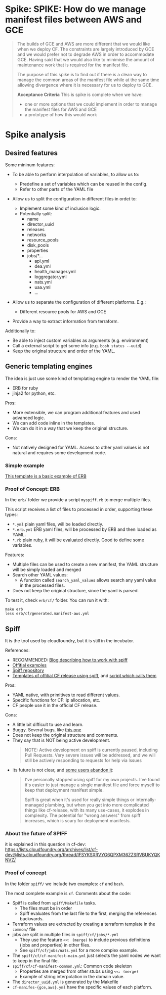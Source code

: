 # Spike: SPIKE: How do we manage manifest files between AWS and GCE


> The builds of GCE and AWS are more different that we would like when
> we deploy CF. The constraints are largely introduced by GCE and we would prefer
> not to degrade AWS in order to accommodate GCE. Having said that we would also
> like to minimise the amount of maintenance work that is required for the manifest file.
>
> The purpose of this spike is to find out if there is a clean way to manage
> the common areas of the manifest file while at the same time allowing
> divergence where it is necessary for us to deploy to GCE.
>
> **Acceptance Criteria**
> This is spike is complete when we have:
> - one or more options that we could implement in order to manage the manifest files for AWS and GCE
> - a prototype of how this would work

# Spike analysis

## Desired features

Some mininum features:

 * To be able to perform interpolation of variables, to allow us to:
   * Predefine a set of variables which can be reused in the config.
   * Refer to other parts of the YAML file

 * Allow us to split the configuration in different files in ordet to:
   * Implement some kind of inclusion logic.
   * Potentially split:
     - name
     - director_uuid
     - releases
     - networks
     - resource\_pools
     - disk_pools
     - properties
     - jobs/*...
       - api.yml
       - dea.yml
       - health_manager.yml
       - loggregator.yml
       - nats.yml
       - uaa.yml
       - ...

 * Allow us to separate the configuration of different platforms. E.g.:
   * Different resource pools for AWS and GCE

 * Provide a way to extract information from terraform.

Additionally to:

 * Be able to inject custom variables as arguments (e.g. environment)
 * Call a external script to get some info (e.g. `bosh status --uuid`)
 * Keep the original structure and order of the YAML.


## Generic templating engines

The idea is just use some kind of templating engine to render the YAML file:

 * ERB for ruby
 * jinja2 for python, etc.

Pros:
 * More extensible, we can program additional features and used advanced logic.
 * We can add code inline in the templates.
 * We can do it in a way that we keep the original structure.

Cons:
 * Not natively designed for YAML. Access to other yaml values is not natural and requires
   some development code.

### Simple example

[This template is a basic example of ERB](https://gist.github.com/frodenas/6711234bab7a28d422b4)

### Proof of Concept: ERB

In the `erb/` folder we provide a script `myspiff.rb` to merge multiple files.

This script receives a list of files to processed in order, supporting these types:

  * `*.yml` plain yaml files,  will be loaded directly.
  * `*.erb.yml` ERB yaml files, will be processed by ERB and then loaded as YAML.
  * `*.rb` plain ruby, it will be evaluated directly. Good to define some variables.

Features:

 * Multiple files can be used to create a new manifest, the YAML structure will be simply loaded and merged
 * Search other YAML values:
    * A function called `search_yaml_values` allows search any yaml value in the processed files.
 * Does not keep the original structure, since the yaml is parsed.


To test it, check `erb/cf/` folder. You can run it with:

```
make erb
less erb/cf/generated.manifest-aws.yml
```


## Spiff

It is the tool used by cloudfoundry, but it is still in the incubator.

References:
 * RECOMMENDED: [Blog describing how to work with spiff](https://blog.starkandwayne.com/2015/03/31/decomposing-bosh-manifests-with-spiff/)
 * [Offitial examples](https://github.com/cloudfoundry-community/using-spiff-examples)
 * [Spiff repository](https://github.com/cloudfoundry-incubator/spiff)
 * [Templates of offitial CF release using spiff](https://github.com/cloudfoundry/cf-release/tree/master/templates), and [script which calls them](https://github.com/cloudfoundry/cf-release/blob/master/generate_deployment_manifest)


Pros:
 * YAML native, with primitives to read different values.
 * Specific functions for CF: ip allocation, etc.
 * CF people use it in the official CF release.

Cons:
 * A little bit difficult to use and learn.
 * Buggy. Several bugs, like [this one](https://github.com/cloudfoundry-incubator/spiff/issues/27)
 * Does not keep the original structure and comments.
 * They say that is NOT being active development.
   > NOTE: Active development on spiff is currently paused, including Pull Requests. Very severe issues will be addressed, and we will still be actively responding to requests for help via Issues
 * Its future is not clear, and [some users abandon it](https://github.com/cloudfoundry-incubator/spiff/issues/27#issuecomment-56316106):
   > I've personally stopped using spiff for my own projects. I've found it's easier to just manage a single manifest file and force myself to keep that deployment manifest simple.
   >
   > Spiff is great when it's used for really simple things or internally-managed plumbing, but when you get into more complicated things like cf-release, with its many use-cases, it explodes in complexity. The potential for "wrong answers" from spiff increases, which is scary for deployment manifests.

### About the future of SPIFF

it is explained in this question in cf-dev: https://lists.cloudfoundry.org/archives/list/cf-dev@lists.cloudfoundry.org/thread/IFSYKSXRVYG6QPXM36ZZSRVBUKYQKNVZ/

### Proof of concept

In the folder `spiff/` we include two examples: `cf` and `bosh`.


The most complete example is `cf`. Comments about the code:

 * Spiff is called from `spiff/Makefile` tasks.
   * The files must be in order
   * Spiff evaluates from the last file to the first, merging the references backwards.
 * Terraform values are extracted by creating a terraform template in the `common/` file
 * jobs are split in multiple files in `spiff/cf/jobs/*.yml`
   * They use the feature `<<: (merge)` to include previous definitions (jobs and properties) in other files.
   * See `spiff/cf/jobs/nats.yml` for a more complex example.
 * The `spiff/cf/cf-manifest-main.yml` just selects the yaml nodes we want to keep in the final file.
 * `spiff/cf/cf-manifest-common.yml`: Common code skeleton
   * Properties are merged from other stubs using `<<: (merge)`
   * Example of string interpolation in the domain value.
 * The `director_uuid.yml` is generated by the Makefile
 * `cf-manifes-{gce,aws}.yml` have the specific values of each platform.


